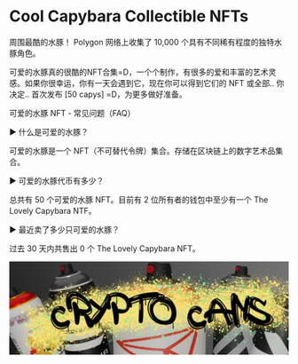 # Cool Capybara Collectible NFTs

周围最酷的水豚！ Polygon 网络上收集了 10,000 个具有不同稀有程度的独特水豚角色。

可爱的水豚真的很酷的NFT合集=D，一个个制作，有很多的爱和丰富的艺术灵感。如果你很幸运，你有一天会遇到它，现在你可以得到它们的 NFT 或全部.. 你决定.. 首次发布 [50 capys] =D，为更多做好准备。

可爱的水豚 NFT - 常见问题（FAQ）

▶ 什么是可爱的水豚？

可爱的水豚是一个 NFT（不可替代令牌）集合。存储在区块链上的数字艺术品集合。

▶ 可爱的水豚代币有多少？

总共有 50 个可爱的水豚 NFT。目前有 2 位所有者的钱包中至少有一个 The Lovely Capybara NTF。

▶ 最近卖了多少只可爱的水豚？

过去 30 天内共售出 0 个 The Lovely Capybara NFT。

![NFT](1080x360.jpg)


